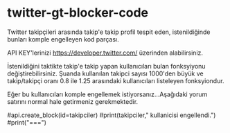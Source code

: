 # twitter-gt-blocker-code
Twitter takipçileri arasında takip'e takip profil tespit eden, istenildiğinde bunları komple engelleyen kod parçası.

API KEY'lerinizi https://developer.twitter.com/ üzerinden alabilirsiniz.

İstenildiğini taktikte takip'e takip yapan kullanıcıları bulan fonksyiyonu değiştirebilirsiniz. Şuanda kullanılan takipci sayısı 1000'den büyük ve takip/takipçi oranı 0.8 ile 1.25 arasındaki kullanıcıları listeleyen fonksyiondur.

Eğer bu kullanıcıları komple engellemek istiyorsanız...Aşağıdaki yorum satırını normal hale getirmeniz gerekmektedir.

#api.create_block(id=takipciler)
        #print(takipciler," kullanicisi engellendi.")
        #print("===")
